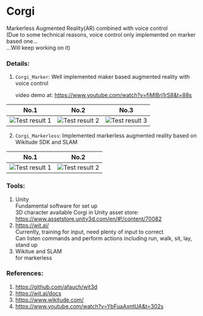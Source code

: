 # Corgi   
   
Markerless Augmented Reality(AR) combined with voice control  
(Due to some technical reasons, voice control only implemented on marker based one...   
...Will keep working on it)   

### Details:   
1. ```Corgi_Marker```: Well implemented maker based augmented reality with voice control   
   
    video demo at: https://www.youtube.com/watch?v=fjMlBrj1rS8&t=88s    

No.1             |  No.2           |  No.3
:-------------------------:|:-------------------------:|:-------------------------:
![](https://github.com/Aries0331/Corgi/blob/master/Corgi_Marker/Demo/1.jpg "Test result 1")  |  ![](https://github.com/Aries0331/Corgi/blob/master/Corgi_Marker/Demo/2.jpg "Test result 2")  |  ![](https://github.com/Aries0331/Corgi/blob/master/Corgi_Marker/Demo/3.jpg "Test result 3")    
     
   
2. ```Corgi_Markerless```: Implemented markerless augmented reality based on Wikitude SDK and SLAM     

No.1             |  No.2           
:-------------------------:|:-------------------------:
![](https://github.com/Aries0331/Corgi/blob/master/Corgi_Markerless/Demo/1.jpg "Test result 1")  |  ![](https://github.com/Aries0331/Corgi/blob/master/Corgi_Markerless/Demo/2.jpg "Test result 2")  
   
### Tools:   
1. Unity   
Fundamental software for set up  
3D character available Corgi in Unity asset store: https://www.assetstore.unity3d.com/en/#!/content/70082   
2. https://wit.ai/   
Currently, training for input, need plenty of input to correct   
Can listen commands and perform actions including run, walk, sit, lay, stand up     
3. Wikitue and SLAM    
for markerless
   
### References:   
1. https://github.com/afauch/wit3d   
2. https://wit.ai/docs   
3. https://www.wikitude.com/   
4. https://www.youtube.com/watch?v=YbFuaAxntUA&t=302s
